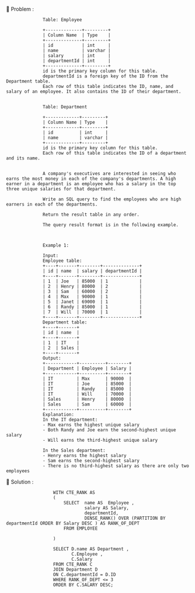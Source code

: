 



📍 Problem :


                  Table: Employee

                  +--------------+---------+
                  | Column Name  | Type    |
                  +--------------+---------+
                  | id           | int     |
                  | name         | varchar |
                  | salary       | int     |
                  | departmentId | int     |
                  +--------------+---------+
                  id is the primary key column for this table.
                  departmentId is a foreign key of the ID from the Department table.
                  Each row of this table indicates the ID, name, and salary of an employee. It also contains the ID of their department.


                  Table: Department

                  +-------------+---------+
                  | Column Name | Type    |
                  +-------------+---------+
                  | id          | int     |
                  | name        | varchar |
                  +-------------+---------+
                  id is the primary key column for this table.
                  Each row of this table indicates the ID of a department and its name.


                  A company's executives are interested in seeing who earns the most money in each of the company's departments. A high earner in a department is an employee who has a salary in the top three unique salaries for that department.

                  Write an SQL query to find the employees who are high earners in each of the departments.

                  Return the result table in any order.

                  The query result format is in the following example.



                  Example 1:

                  Input: 
                  Employee table:
                  +----+-------+--------+--------------+
                  | id | name  | salary | departmentId |
                  +----+-------+--------+--------------+
                  | 1  | Joe   | 85000  | 1            |
                  | 2  | Henry | 80000  | 2            |
                  | 3  | Sam   | 60000  | 2            |
                  | 4  | Max   | 90000  | 1            |
                  | 5  | Janet | 69000  | 1            |
                  | 6  | Randy | 85000  | 1            |
                  | 7  | Will  | 70000  | 1            |
                  +----+-------+--------+--------------+
                  Department table:
                  +----+-------+
                  | id | name  |
                  +----+-------+
                  | 1  | IT    |
                  | 2  | Sales |
                  +----+-------+
                  Output: 
                  +------------+----------+--------+
                  | Department | Employee | Salary |
                  +------------+----------+--------+
                  | IT         | Max      | 90000  |
                  | IT         | Joe      | 85000  |
                  | IT         | Randy    | 85000  |
                  | IT         | Will     | 70000  |
                  | Sales      | Henry    | 80000  |
                  | Sales      | Sam      | 60000  |
                  +------------+----------+--------+
                  Explanation: 
                  In the IT department:
                  - Max earns the highest unique salary
                  - Both Randy and Joe earn the second-highest unique salary
                  - Will earns the third-highest unique salary

                  In the Sales department:
                  - Henry earns the highest salary
                  - Sam earns the second-highest salary
                  - There is no third-highest salary as there are only two employees

📍 Solution :

                      WITH CTE_RANK AS 
                      (
                          SELECT  name AS  Employee ,
                                  salary AS Salary,
                                  departmentId,
                                  DENSE_RANK() OVER (PARTITION BY departmentId ORDER BY Salary DESC ) AS RANK_OF_DEPT
                          FROM EMPLOYEE

                      )

                      SELECT D.name AS Department ,  
                             C.Employee ,
                             C.Salary 
                      FROM CTE_RANK C 
                      JOIN Department D 
                      ON C.departmentId = D.ID
                      WHERE RANK_OF_DEPT <= 3 
                      ORDER BY C.SALARY DESC; 















